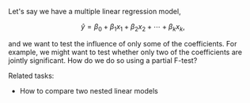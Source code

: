Let's say we have a multiple linear regression model,

$$\hat{y}=\beta_0 + \beta_1x_1 + \beta_2x_2 + \cdots + \beta_kx_k,$$

and we want to test the influence of only some of the coefficients.
For example, we might want to test whether only two of the coefficients are jointly significant.
How do we do so using a partial F-test?

Related tasks:

 * How to compare two nested linear models
